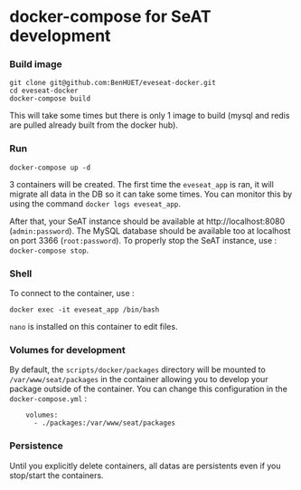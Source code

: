 # docker-compose for SeAT development
### Build image
```
git clone git@github.com:BenHUET/eveseat-docker.git
cd eveseat-docker
docker-compose build
```
This will take some times but there is only 1 image to build (mysql and redis are pulled already built from the docker hub).
### Run
```
docker-compose up -d
```
3 containers will be created. The first time the `eveseat_app` is ran, it will migrate all data in the DB so it can take some times. You can monitor this by using the command `docker logs eveseat_app`.

After that, your SeAT instance should be available at http://localhost:8080 (`admin:password`). The MySQL database should be available too at localhost on port 3366 (`root:password`).
To properly stop the SeAT instance, use : `docker-compose stop`.

### Shell
To connect to the container, use : 
```
docker exec -it eveseat_app /bin/bash
```
`nano` is installed on this container to edit files.
### Volumes for development
By default, the `scripts/docker/packages` directory will be mounted to `/var/www/seat/packages` in the container allowing you to develop your package outside of the container. 
You can change this configuration in the `docker-compose.yml` :
```
    volumes:
      - ./packages:/var/www/seat/packages
```
### Persistence
Until you explicitly delete containers, all datas are persistents even if you stop/start the containers.